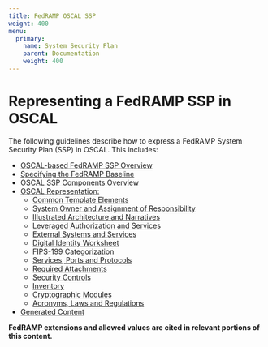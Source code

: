 ```yaml
---
title: FedRAMP OSCAL SSP
weight: 400
menu:
  primary:
    name: System Security Plan
    parent: Documentation
    weight: 400
---
```

# Representing a FedRAMP SSP in OSCAL


The following guidelines describe how to express a FedRAMP System Security Plan (SSP) in OSCAL. This includes:

- [OSCAL-based FedRAMP SSP Overview](./overview)
- [Specifying the FedRAMP Baseline](./fedramp-baseline-specification)
- [OSCAL SSP Components Overview](./overview-components)
- [OSCAL Representation:](./oscal-representation/_index)
  - [Common Template Elements](./oscal-representation/common-elements)
  - [System Owner and Assignment of Responsibility](./oscal-representation/owner-and-responsibility)
  - [Illustrated Architecture and Narratives](./oscal-representation/diagrams-boundary-net-dataflow)
  - [Leveraged Authorization and Services](./oscal-representation/leveraged-authorizations)
  - [External Systems and Services](./oscal-representation/external-systems-services)
  - [Digital Identity Worksheet](./oscal-representation/digital-identity)
  - [FIPS-199 Categorization](./oscal-representation/fips-199-categorization)
  - [Services, Ports and Protocols](./oscal-representation/services-ports-protocols)
  - [Required Attachments](./oscal-representation/required-attachments)
  - [Security Controls](./oscal-representation/security-controls)
  - [Inventory](./oscal-representation/inventory)
  - [Cryptographic Modules](./oscal-representation/cryptographic-modules)
  - [Acronyms, Laws and Regulations](./oscal-representation/acronyms-laws-regulations)
- [Generated Content](./generated-content)




**FedRAMP extensions and allowed values are cited in relevant portions of this content.**
